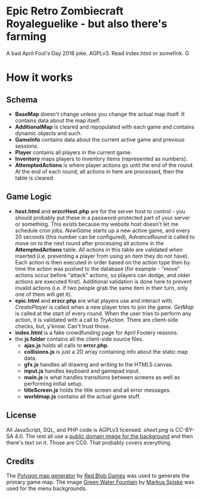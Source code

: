 # Epic Retro Zombiecraft Royaleguelike - but also there's farming

A bad April Fool's Day 2018 joke. AGPLv3. Read index.html or somefink.
G
# How it works

## Schema

* **BaseMap** doesn't change unless you change the actual map itself. It contains data about the map itself.
* **AdditionalMap** is cleared and repopulated with each game and contains dynamic objects and such.
* **GameInfo** contains data about the current active game and previous sessions.
* **Player** contains all players in the current game.
* **Inventory** maps players to inventory items (represented as numbers).
* **AttemptedActions** is where player actions go until the end of the round. At the end of each round, all actions in here are processed, then the table is cleared.

## Game Logic

* **host.html** and **erzcrHost.php** are for the server host to control - you should probably put these in a password-protected part of your server or something. This exists because my website host doesn't let me schedule cron jobs. *NewGame* starts up a new active game, and every 20 seconds (this number can be configured), *AdvanceRound* is called to move on to the next round after processing all actions in the  **AttemptedActions** table. All actions in this table are validated when inserted (i.e. preventing a player from using an item they do not have). Each action is then executed in order based on the action type then by time the action was pushed to the database (for example - "move" actions occur before "attack" actions, so players can dodge, and older actions are executed first). Additional validation is done here to prevent invalid actions (i.e. if two people grab the same item in their turn, only one of them will get it).
* **epic.html** and **erzcr.php** are what players use and interact with. *CreatePlayer* is called when a new player tries to join the game. *GetMap* is called at the start of every round. When the user tries to perform any action, it is validated with a call to *TryAction*. There are client-side checks, but, y'know. Can't trust those.
* **index.html** is a fake crowdfunding page for April Foolery reasons.
* the **js folder** contains all the client-side source files.
    * **ajax.js** holds all calls to **errcr.php**.
    * **collisions.js** is just a 2D array containing info about the static map data.
    * **gfx.js** handles all drawing and writing to the HTML5 canvas.
    * **input.js** handles keyboard and gamepad input.
    * **main.js** is what handles transitions between screens as well as performing initial setup.
    * **titleScreen.js** holds the title screen and all error messages.
    * **worldmap.js** contains all the actual game stuff.

## License

All JavaScript, SQL, and PHP code is AGPLv3 licensed. *sheet.png* is CC-BY-SA 4.0. The rest all use a [public domain image for the background](https://www.pexels.com/photo/green-water-fountain-225769/) and then there's text on it. Those are CC0. That probably covers everything.

## Credits

The [Polygon map generator](https://www.redblobgames.com/maps/mapgen2/) by [Red Blob Games](https://www.redblobgames.com/) was used to generate the primary game map. The image [Green Water Fountain](https://www.pexels.com/photo/green-water-fountain-225769/) by [Markus Spiske](https://www.pexels.com/@markusspiske) was used for the menu backgrounds.